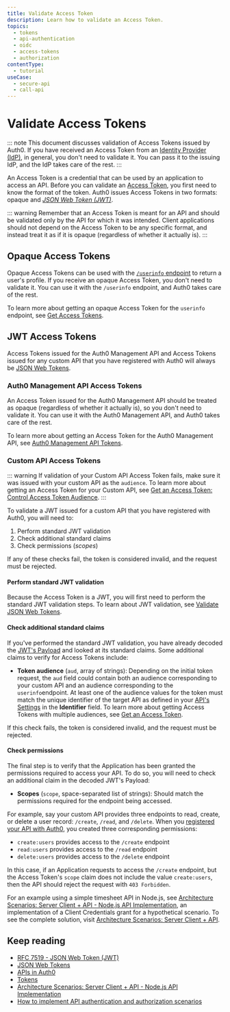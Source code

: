 ```yaml
---
title: Validate Access Token
description: Learn how to validate an Access Token.
topics:
  - tokens
  - api-authentication
  - oidc
  - access-tokens
  - authorization
contentType: 
  - tutorial
useCase:
  - secure-api
  - call-api
---
```

# Validate Access Tokens

::: note
This document discusses validation of Access Tokens issued by Auth0. If you have received an Access Token from an [Identity Provider (IdP)](/identityproviders), in general, you don't need to validate it. You can pass it to the issuing IdP, and the IdP takes care of the rest.
:::

An Access Token is a credential that can be used by an application to access an API. Before you can validate an [Access Token](/tokens/concepts/access-tokens), you first need to know the format of the token. Auth0 issues Access Tokens in two formats: opaque and <dfn data-key="json-web-token">[JSON Web Token (JWT)](/tokens/concepts/jwts)</dfn>.

::: warning
Remember that an Access Token is meant for an API and should be validated only by the API for which it was intended. Client applications should not depend on the Access Token to be any specific format, and instead treat it as if it is opaque (regardless of whether it actually is).
:::

## Opaque Access Tokens

Opaque Access Tokens can be used with the [`/userinfo` endpoint](/api/authentication#get-user-info) to return a user's profile. If you receive an opaque Access Token, you don't need to validate it. You can use it with the `/userinfo` endpoint, and Auth0 takes care of the rest. 

To learn more about getting an opaque Access Token for the `userinfo` endpoint, see [Get Access Tokens](/tokens/guides/get-access-tokens#opaque-access-tokens).

## JWT Access Tokens

Access Tokens issued for the Auth0 Management API and Access Tokens issued for any custom API that you have registered with Auth0 will always be [JSON Web Tokens](/tokens/concepts/jwts).

### Auth0 Management API Access Tokens

An Access Token issued for the Auth0 Management API should be treated as opaque (regardless of whether it actually is), so you don't need to validate it. You can use it with the Auth0 Management API, and Auth0 takes care of the rest. 

To learn more about getting an Access Token for the Auth0 Management API, see [Auth0 Management API Tokens](/api/management/v2/tokens).

### Custom API Access Tokens

::: warning
If validation of your Custom API Access Token fails, make sure it was issued with your custom API as the `audience`. To learn more about getting an Access Token for your Custom API, see [Get an Access Token: Control Access Token Audience](/tokens/guides/get-access-tokens#control-access-token-audience).
:::

To validate a JWT issued for a custom API that you have registered with Auth0, you will need to:

1. Perform standard JWT validation
2. Check additional standard claims
3. Check permissions (<dfn data-key="scope">scopes</dfn>)

If any of these checks fail, the token is considered invalid, and the request must be rejected.

#### Perform standard JWT validation

Because the Access Token is a JWT, you will first need to perform the standard JWT validation steps. To learn about JWT validation, see [Validate JSON Web Tokens](/tokens/guides/validate-jwts).

#### Check additional standard claims

If you've performed the standard JWT validation, you have already decoded the [JWT's Payload](/tokens/references/jwt-structure#payload) and looked at its standard claims. Some additional claims to verify for Access Tokens include:

* **Token audience** (`aud`, array of strings): Depending on the initial token request, the `aud` field could contain both an audience corresponding to your custom API and an audience corresponding to the `userinfo`endpoint. At least one of the audience values for the token must match the unique identifier of the target API as defined in your [API's Settings](${manage_url}/#/apis) in the **Identifier** field. To learn more about getting Access Tokens with multiple audiences, see [Get an Access Token](/tokens/guides/get-access-tokens).

If this check fails, the token is considered invalid, and the request must be rejected.

#### Check permissions

The final step is to verify that the Application has been granted the permissions required to access your API. To do so, you will need to check an additional claim in the decoded JWT's Payload:

* **Scopes** (`scope`, space-separated list of strings): Should match the permissions required for the endpoint being accessed.

For example, say your custom API provides three endpoints to read, create, or delete a user record: `/create`, `/read`, and `/delete`. When you [registered your API with Auth0](/getting-started/set-up-api), you created three corresponding permissions:

- `create:users` provides access to the `/create` endpoint
- `read:users` provides access to the `/read` endpoint
- `delete:users` provides access to the `/delete` endpoint

In this case, if an Application requests to access the `/create` endpoint, but the Access Token's `scope` claim does not include the value `create:users`, then the API should reject the request with `403 Forbidden`.

For an example using a simple timesheet API in Node.js, see [Architecture Scenarios: Server Client + API - Node.js API Implementation](/architecture-scenarios/application/server-api/api-implementation-nodejs#check-the-client-permissions), an implementation of a Client Credentials grant for a hypothetical scenario. To see the complete solution, visit [Architecture Scenarios: Server Client + API](/architecture-scenarios/application/server-api).

## Keep reading

- [RFC 7519 - JSON Web Token (JWT)](https://tools.ietf.org/html/rfc7519)
- [JSON Web Tokens](/tokens/concepts/jwts)
- [APIs in Auth0](/apis)
- [Tokens](/tokens)
- [Architecture Scenarios: Server Client + API - Node.js API Implementation](/architecture-scenarios/application/server-api/api-implementation-nodejs#check-the-application-permissions)
- [How to implement API authentication and authorization scenarios](/api-auth)
